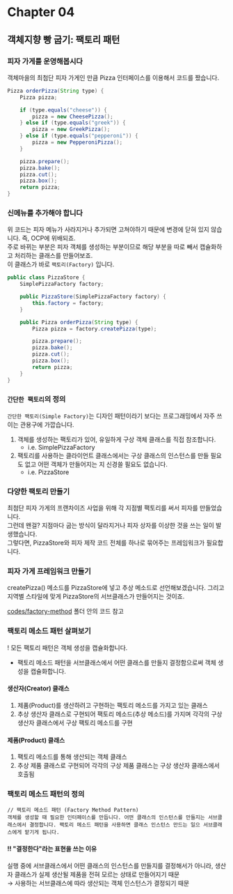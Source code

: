 # Chapter 04

## 객체지향 빵 굽기: 팩토리 패턴

### 피자 가게를 운영해봅시다

객체마을의 최첨단 피자 가게인 만큼 Pizza 인터페이스를 이용해서 코드를 짰습니다.

```java
Pizza orderPizza(String type) {
    Pizza pizza;

    if (type.equals("cheese")) {
        pizza = new CheesePizza();
    } else if (type.equals("greek")) {
        pizza = new GreekPizza();
    } else if (type.equals("pepperoni")) {
        pizza = new PepperoniPizza();
    }

    pizza.prepare();
    pizza.bake();
    pizza.cut();
    pizza.box();
    return pizza;
}
```

### 신메뉴를 추가해야 합니다

위 코드는 피자 메뉴가 사라지거나 추가되면 고쳐야하기 때문에 변경에 닫혀 있지 않습니다. 즉, OCP에 위배되죠.\
주로 바뀌는 부분은 피자 객체를 생성하는 부분이므로 해당 부분을 따로 빼서 캡슐화하고 처리하는 클래스를 만들어보죠.\
이 클래스가 바로 `팩토리(Factory)` 입니다.

```java
public class PizzaStore {
    SimplePizzaFactory factory;

    public PizzaStore(SimplePizzaFactory factory) {
        this.factory = factory;
    }

    public Pizza orderPizza(String type) {
        Pizza pizza = factory.createPizza(type);

        pizza.prepare();
        pizza.bake();
        pizza.cut();
        pizza.box();
        return pizza;
    }
}
```

### `간단한 팩토리`의 정의

`간단한 팩토리(Simple Factory)`는 디자인 패턴이라기 보다는 프로그래밍에서 자주 쓰이는 관용구에 가깝습니다.

1. 객체를 생성하는 팩토리가 있어, 유일하게 구상 객체 클래스를 직접 참조합니다.
    - i.e. SimplePizzaFactory
2. 팩토리를 사용하는 클라이언트 클래스에서는 구상 클래스의 인스턴스를 만들 필요도 없고 어떤 객체가 만들어지는 지 신경쓸 필요도 없습니다.
    - i.e. PizzaStore

### 다양한 팩토리 만들기

최첨단 피자 가게의 프랜차이즈 사업을 위해 각 지점별 팩토리를 써서 피자를 만들었습니다.\
그런데 왠걸? 지점마다 굽는 방식이 달라지거나 피자 상자를 이상한 것을 쓰는 일이 발생했습니다.\
그렇다면, PizzaStore와 피자 제작 코드 전체를 하나로 묶어주는 프레임워크가 필요합니다.

### 피자 가게 프레임워크 만들기

createPizza() 메소드를 PizzaStore에 넣고 추상 메소드로 선언해보겠습니다. 그리고 지역별 스타일에 맞게 PizzaStore의 서브클래스가 만들어지는 것이죠.

[codes/factory-method](./codes/factory-method) 폴더 안의 코드 참고

### 팩토리 메소드 패턴 살펴보기

! 모든 팩토리 패턴은 객체 생성을 캡슐화합니다.

- 팩토리 메소드 패턴을 서브클래스에서 어떤 클래스를 만들지 결정함으로써 객체 생성을 캡슐화합니다.

#### 생산자(Creator) 클래스

1. 제품(Product)를 생산하려고 구현하는 팩토리 메소드를 가지고 있는 클래스
2. 추상 생산자 클래스로 구현되어 팩토리 메소드(추상 메소드)를 가지며 각각의 구상 생산자 클래스에서 구상 팩토리 메소드를 구현

#### 제품(Product) 클래스

1. 팩토리 메소드를 통해 생산되는 객체 클래스
2. 추상 제품 클래스로 구현되어 각각의 구상 제품 클래스는 구상 생산자 클래스에서 호출됨

### 팩토리 메소드 패턴의 정의

```text
// 팩토리 메소드 패턴 (Factory Method Pattern)
객체를 생성할 때 필요한 인터페이스를 만듭니다. 어떤 클래스의 인스턴스를 만들지는 서브클래스에서 결정합니다. 팩토리 메소드 패턴을 사용하면 클래스 인스턴스 만드는 일으 서브클래스에게 맡기게 됩니다.
```

#### !! "결정한다"라는 표현을 쓰는 이유

실행 중에 서브클래스에서 어떤 클래스의 인스턴스를 만들지를 결정해서가 아니라, 생산자 클래스가 실제 생산될 제품을 전혀 모르는 상태로 만들어지기 때문\
&rarr; 사용하는 서브클래스에 따라 생산되는 객체 인스턴스가 결정되기 때문

<!-- 
    •            A very dependent PizzaStore
    •            Looking at object dependencies
    •            The Dependency Inversion Principle
    •            Applying the Principle
    •            Inverting your thinking...
    •            A few guidelines to help you follow the Principle...
    •            Meanwhile, back at the PizzaStore...
    •            Ensuring consistency in your ingredients
    •            Families of ingredients...
    •            Building the ingredient factories
    •            Building the New York ingredient factory
    •            Reworking the pizzas...
    •            Reworking the pizzas, continued...
    •            Revisiting our pizza stores
    •            What have we done?
    •            More pizza for Ethan and Joel...
    •            From here things change, because we are using an ingredient factory
    •            Abstract Factory Pattern defined
    •            Factory Method and Abstract Factory compared
    •            Tools for your Design Toolbox
    •            A very dependent PizzaStore
-->